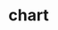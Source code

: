 <!-- generated by markdown-notes-tree -->

# chart

<!-- optional markdown-notes-tree directory description starts here -->

<!-- optional markdown-notes-tree directory description ends here -->


